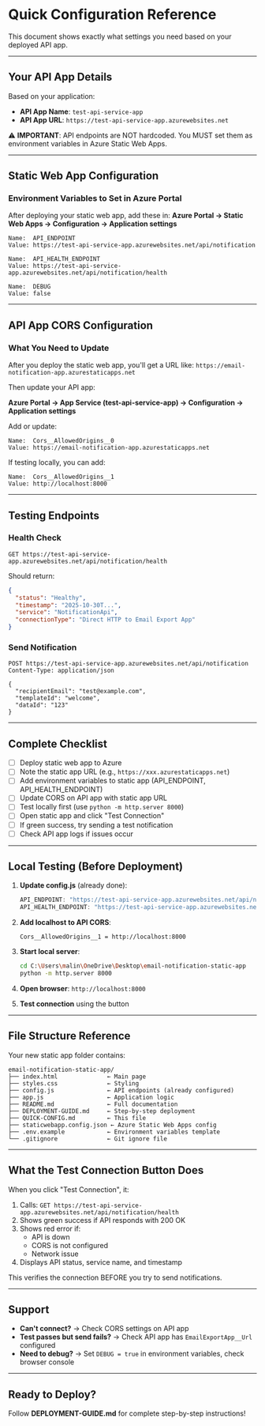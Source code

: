 # Quick Configuration Reference

This document shows exactly what settings you need based on your deployed API app.

---

## Your API App Details

Based on your application:

- **API App Name**: `test-api-service-app`
- **API App URL**: `https://test-api-service-app.azurewebsites.net`

⚠️ **IMPORTANT**: API endpoints are NOT hardcoded. You MUST set them as environment variables in Azure Static Web Apps.

---

## Static Web App Configuration

### Environment Variables to Set in Azure Portal

After deploying your static web app, add these in:
**Azure Portal → Static Web Apps → Configuration → Application settings**

```
Name:  API_ENDPOINT
Value: https://test-api-service-app.azurewebsites.net/api/notification

Name:  API_HEALTH_ENDPOINT
Value: https://test-api-service-app.azurewebsites.net/api/notification/health

Name:  DEBUG
Value: false
```

---

## API App CORS Configuration

### What You Need to Update

After you deploy the static web app, you'll get a URL like:
`https://email-notification-app.azurestaticapps.net`

Then update your API app:

**Azure Portal → App Service (test-api-service-app) → Configuration → Application settings**

Add or update:

```
Name:  Cors__AllowedOrigins__0
Value: https://email-notification-app.azurestaticapps.net
```

If testing locally, you can add:

```
Name:  Cors__AllowedOrigins__1
Value: http://localhost:8000
```

---

## Testing Endpoints

### Health Check

```
GET https://test-api-service-app.azurewebsites.net/api/notification/health
```

Should return:

```json
{
  "status": "Healthy",
  "timestamp": "2025-10-30T...",
  "service": "NotificationApi",
  "connectionType": "Direct HTTP to Email Export App"
}
```

### Send Notification

```
POST https://test-api-service-app.azurewebsites.net/api/notification
Content-Type: application/json

{
  "recipientEmail": "test@example.com",
  "templateId": "welcome",
  "dataId": "123"
}
```

---

## Complete Checklist

- [ ] Deploy static web app to Azure
- [ ] Note the static app URL (e.g., `https://xxx.azurestaticapps.net`)
- [ ] Add environment variables to static app (API_ENDPOINT, API_HEALTH_ENDPOINT)
- [ ] Update CORS on API app with static app URL
- [ ] Test locally first (use `python -m http.server 8000`)
- [ ] Open static app and click "Test Connection"
- [ ] If green success, try sending a test notification
- [ ] Check API app logs if issues occur

---

## Local Testing (Before Deployment)

1. **Update config.js** (already done):

   ```javascript
   API_ENDPOINT: "https://test-api-service-app.azurewebsites.net/api/notification";
   API_HEALTH_ENDPOINT: "https://test-api-service-app.azurewebsites.net/api/notification/health";
   ```

2. **Add localhost to API CORS**:

   ```
   Cors__AllowedOrigins__1 = http://localhost:8000
   ```

3. **Start local server**:

   ```bash
   cd C:\Users\malin\OneDrive\Desktop\email-notification-static-app
   python -m http.server 8000
   ```

4. **Open browser**: `http://localhost:8000`

5. **Test connection** using the button

---

## File Structure Reference

Your new static app folder contains:

```
email-notification-static-app/
├── index.html              ← Main page
├── styles.css              ← Styling
├── config.js               ← API endpoints (already configured)
├── app.js                  ← Application logic
├── README.md               ← Full documentation
├── DEPLOYMENT-GUIDE.md     ← Step-by-step deployment
├── QUICK-CONFIG.md         ← This file
├── staticwebapp.config.json ← Azure Static Web Apps config
├── .env.example            ← Environment variables template
└── .gitignore              ← Git ignore file
```

---

## What the Test Connection Button Does

When you click "Test Connection", it:

1. Calls: `GET https://test-api-service-app.azurewebsites.net/api/notification/health`
2. Shows green success if API responds with 200 OK
3. Shows red error if:
   - API is down
   - CORS is not configured
   - Network issue
4. Displays API status, service name, and timestamp

This verifies the connection BEFORE you try to send notifications.

---

## Support

- **Can't connect?** → Check CORS settings on API app
- **Test passes but send fails?** → Check API app has `EmailExportApp__Url` configured
- **Need to debug?** → Set `DEBUG = true` in environment variables, check browser console

---

## Ready to Deploy?

Follow **DEPLOYMENT-GUIDE.md** for complete step-by-step instructions!
